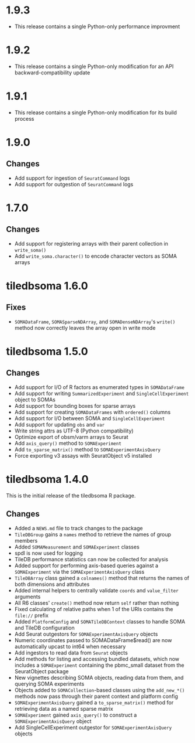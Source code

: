 # 1.9.3

* This release contains a single Python-only performance improvment

# 1.9.2

* This release contains a single Python-only modification for an API backward-compatibility update

# 1.9.1

* This release contains a single Python-only modification for its build process

# 1.9.0

## Changes

* Add support for ingestion of `SeuratCommand` logs
* Add support for outgestion of `SeuratCommand` logs

# 1.7.0

## Changes

* Add support for registering arrays with their parent collection in `write_soma()`
* Add `write_soma.character()` to encode character vectors as SOMA arrays

# tiledbsoma 1.6.0

## Fixes

* `SOMADataFrame`, `SOMASparseNDArray`, and `SOMADenseNDArray`'s `write()` method now correctly leaves the array open in write mode

# tiledbsoma 1.5.0

## Changes

* Add support for I/O of R factors as enumerated types in `SOMADataFrame`
* Add support for writing `SummarizedExperiment` and `SingleCellExperiment` object to SOMAs
* Add support for bounding boxes for sparse arrays
* Add support for creating `SOMADataFrames` with `ordered()` columns
* Add support for I/O between SOMA and `SingleCellExperiment`
* Add support for updating `obs` and `var`
* Write string attrs as UTF-8 (Python compatibility)
* Optimize export of obsm/varm arrays to Seurat
* Add `axis_query()` method to `SOMAExperiment`
* Add `to_sparse_matrix()` method to `SOMAExperimentAxisQuery`
* Force exporting v3 assays with SeuratObject v5 installed

# tiledbsoma 1.4.0

This is the initial release of the tiledbsoma R package.

## Changes

* Added a `NEWS.md` file to track changes to the package
* `TileDBGroup` gains a `names` method to retrieve the names of group members
* Added `SOMAMeasurement` and `SOMAExperiment` classes
* spdl is now used for logging
* TileDB performance statistics can now be collected for analysis
* Added support for performing axis-based queries against a `SOMAExperiment` via the `SOMAExperimentAxisQuery` class
* `TileDBArray` class gained a `colnames()` method that returns the names of both dimensions and attributes
* Added internal helpers to centrally validate `coords` and `value_filter` arguments
* All R6 classes' `create()` method now return `self` rather than nothing
* Fixed calculating of relative paths when 1 of the URIs contains the `file://` prefix
* Added `PlatformConfig` and `SOMATileDBContext` classes to handle SOMA and TileDB configuration
* Add Seurat outgestors for `SOMAExperimentAxisQuery` objects
* Numeric coordinates passed to SOMADataFrame$read() are now automatically upcast to int64 when necessary
* Add ingestors to read data from `Seurat` objects
* Add methods for listing and accessing bundled datasets, which now includes a `SOMAExperiment` containing the pbmc_small dataset from the SeuratObject package
* New vignettes describing SOMA objects, reading data from them, and querying SOMA experiments
* Objects added to `SOMACollection`-based classes using the `add_new_*()` methods now pass through their parent context and platform config
* `SOMAExperimentAxisQuery` gained a `to_sparse_matrix()` method for retrieving data as a named sparse matrix
* `SOMAExperiment` gained `axis_query()` to construct a `SOMAExperimentAxisQuery` object
* Add SingleCellExperiment outgestor for `SOMAExperimentAxisQuery` objects
